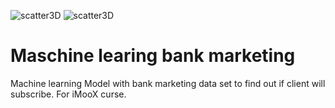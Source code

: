 ![scatter3D](https://github.com/Nikola-Prljic/ML_bank_marketing/assets/72382235/beb64d30-d148-4d2f-b9a5-8303dd3842a0)
![scatter3D](https://github.com/Nikola-Prljic/ML_bank_marketing/assets/72382235/beb64d30-d148-4d2f-b9a5-8303dd3842a0)
# Maschine learing bank marketing
Machine learning Model with bank marketing data set to find out if client will subscribe.
For iMooX curse.
